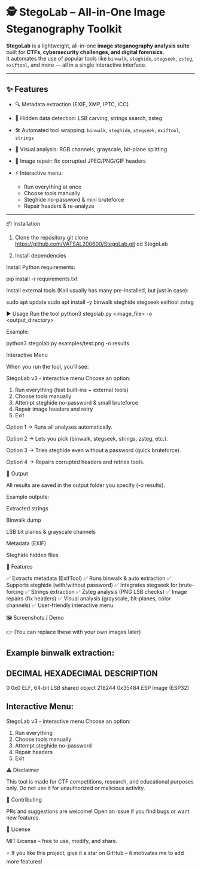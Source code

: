 # 🕵️ StegoLab – All-in-One Image Steganography Toolkit

**StegoLab** is a lightweight, all-in-one **image steganography analysis suite** built for **CTFs, cybersecurity challenges, and digital forensics**.  
It automates the use of popular tools like `binwalk`, `steghide`, `stegseek`, `zsteg`, `exiftool`, and more — all in a single interactive interface.  

---

## ✨ Features
- 🔍 Metadata extraction (EXIF, XMP, IPTC, ICC)
- 🧩 Hidden data detection: LSB carving, strings search, zsteg
- 🛠 Automated tool wrapping: `binwalk`, `steghide`, `stegseek`, `exiftool`, `strings`
- 🎨 Visual analysis: RGB channels, grayscale, bit-plane splitting
- 🔧 Image repair: fix corrupted JPEG/PNG/GIF headers

- ⚡ Interactive menu:
  - Run everything at once
  - Choose tools manually
  - Steghide no-password & mini bruteforce
  - Repair headers & re-analyze

---

📦 Installation
1. Clone the repository
git clone https://github.com/VATSAL200600/StegoLab.git
cd StegoLab

2. Install dependencies

Install Python requirements:

pip install -r requirements.txt


Install external tools (Kali usually has many pre-installed, but just in case):

sudo apt update
sudo apt install -y binwalk steghide stegseek exiftool zsteg

▶️ Usage
Run the tool
python3 stegolab.py <image_file> -o <output_directory>


Example:

python3 stegolab.py examples/test.png -o results

Interactive Menu

When you run the tool, you’ll see:

StegoLab v3 - interactive menu
Choose an option:
  1) Run everything (fast built-ins + external tools)
  2) Choose tools manually
  3) Attempt steghide no-password & small bruteforce
  4) Repair image headers and retry
  5) Exit


Option 1 → Runs all analyses automatically.

Option 2 → Lets you pick (binwalk, stegseek, strings, zsteg, etc.).

Option 3 → Tries steghide even without a password (quick bruteforce).

Option 4 → Repairs corrupted headers and retries tools.

📂 Output

All results are saved in the output folder you specify (-o results).

Example outputs:

Extracted strings

Binwalk dump

LSB bit planes & grayscale channels

Metadata (EXIF)

Steghide hidden files

🎯 Features

✅ Extracts metadata (ExifTool)
✅ Runs binwalk & auto extraction
✅ Supports steghide (with/without password)
✅ Integrates stegseek for brute-forcing
✅ Strings extraction
✅ Zsteg analysis (PNG LSB checks)
✅ Image repairs (fix headers)
✅ Visual analysis (grayscale, bit-planes, color channels)
✅ User-friendly interactive menu

🖼️ Screenshots / Demo

👉 (You can replace these with your own images later)

Example binwalk extraction:
----------------------------
DECIMAL       HEXADECIMAL     DESCRIPTION
--------------------------------------------------------------------------------
0             0x0             ELF, 64-bit LSB shared object
218244        0x35484         ESP Image (ESP32)

Interactive Menu:
-----------------
StegoLab v3 - interactive menu
Choose an option:
  1) Run everything
  2) Choose tools manually
  3) Attempt steghide no-password
  4) Repair headers
  5) Exit

⚠️ Disclaimer

This tool is made for CTF competitions, research, and educational purposes only.
Do not use it for unauthorized or malicious activity.

🤝 Contributing

PRs and suggestions are welcome! Open an issue if you find bugs or want new features.

📜 License

MIT License – free to use, modify, and share.

⭐ If you like this project, give it a star on GitHub – it motivates me to add more features!
